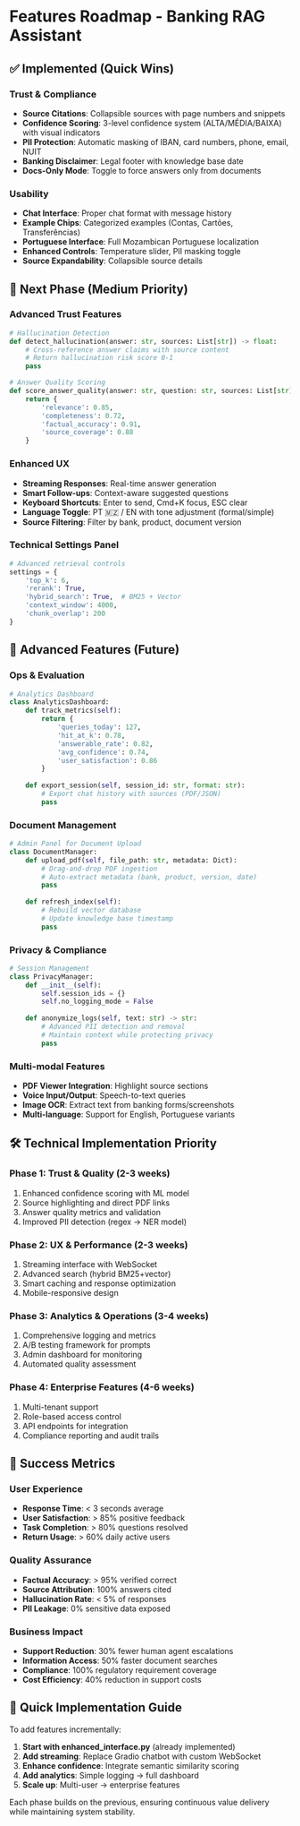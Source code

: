 # Features Roadmap - Banking RAG Assistant

## ✅ Implemented (Quick Wins)

### Trust & Compliance
- **Source Citations**: Collapsible sources with page numbers and snippets
- **Confidence Scoring**: 3-level confidence system (ALTA/MÉDIA/BAIXA) with visual indicators
- **PII Protection**: Automatic masking of IBAN, card numbers, phone, email, NUIT
- **Banking Disclaimer**: Legal footer with knowledge base date
- **Docs-Only Mode**: Toggle to force answers only from documents

### Usability 
- **Chat Interface**: Proper chat format with message history
- **Example Chips**: Categorized examples (Contas, Cartões, Transferências)
- **Portuguese Interface**: Full Mozambican Portuguese localization
- **Enhanced Controls**: Temperature slider, PII masking toggle
- **Source Expandability**: Collapsible source details

## 🚧 Next Phase (Medium Priority)

### Advanced Trust Features
```python
# Hallucination Detection
def detect_hallucination(answer: str, sources: List[str]) -> float:
    # Cross-reference answer claims with source content
    # Return hallucination risk score 0-1
    pass

# Answer Quality Scoring
def score_answer_quality(answer: str, question: str, sources: List[str]) -> Dict:
    return {
        'relevance': 0.85,
        'completeness': 0.72,
        'factual_accuracy': 0.91,
        'source_coverage': 0.88
    }
```

### Enhanced UX
- **Streaming Responses**: Real-time answer generation
- **Smart Follow-ups**: Context-aware suggested questions
- **Keyboard Shortcuts**: Enter to send, Cmd+K focus, ESC clear
- **Language Toggle**: PT 🇲🇿 / EN with tone adjustment (formal/simple)
- **Source Filtering**: Filter by bank, product, document version

### Technical Settings Panel
```python
# Advanced retrieval controls
settings = {
    'top_k': 6,
    'rerank': True,
    'hybrid_search': True,  # BM25 + Vector
    'context_window': 4000,
    'chunk_overlap': 200
}
```

## 🔮 Advanced Features (Future)

### Ops & Evaluation
```python
# Analytics Dashboard
class AnalyticsDashboard:
    def track_metrics(self):
        return {
            'queries_today': 127,
            'hit_at_k': 0.78,
            'answerable_rate': 0.82,
            'avg_confidence': 0.74,
            'user_satisfaction': 0.86
        }
    
    def export_session(self, session_id: str, format: str):
        # Export chat history with sources (PDF/JSON)
        pass
```

### Document Management
```python
# Admin Panel for Document Upload
class DocumentManager:
    def upload_pdf(self, file_path: str, metadata: Dict):
        # Drag-and-drop PDF ingestion
        # Auto-extract metadata (bank, product, version, date)
        pass
    
    def refresh_index(self):
        # Rebuild vector database
        # Update knowledge base timestamp
        pass
```

### Privacy & Compliance
```python
# Session Management
class PrivacyManager:
    def __init__(self):
        self.session_ids = {}
        self.no_logging_mode = False
    
    def anonymize_logs(self, text: str) -> str:
        # Advanced PII detection and removal
        # Maintain context while protecting privacy
        pass
```

### Multi-modal Features
- **PDF Viewer Integration**: Highlight source sections
- **Voice Input/Output**: Speech-to-text queries
- **Image OCR**: Extract text from banking forms/screenshots
- **Multi-language**: Support for English, Portuguese variants

## 🛠️ Technical Implementation Priority

### Phase 1: Trust & Quality (2-3 weeks)
1. Enhanced confidence scoring with ML model
2. Source highlighting and direct PDF links
3. Answer quality metrics and validation
4. Improved PII detection (regex → NER model)

### Phase 2: UX & Performance (2-3 weeks)
1. Streaming interface with WebSocket
2. Advanced search (hybrid BM25+vector)
3. Smart caching and response optimization
4. Mobile-responsive design

### Phase 3: Analytics & Operations (3-4 weeks)
1. Comprehensive logging and metrics
2. A/B testing framework for prompts
3. Admin dashboard for monitoring
4. Automated quality assessment

### Phase 4: Enterprise Features (4-6 weeks)
1. Multi-tenant support
2. Role-based access control
3. API endpoints for integration
4. Compliance reporting and audit trails

## 🎯 Success Metrics

### User Experience
- **Response Time**: < 3 seconds average
- **User Satisfaction**: > 85% positive feedback
- **Task Completion**: > 80% questions resolved
- **Return Usage**: > 60% daily active users

### Quality Assurance
- **Factual Accuracy**: > 95% verified correct
- **Source Attribution**: 100% answers cited
- **Hallucination Rate**: < 5% of responses
- **PII Leakage**: 0% sensitive data exposed

### Business Impact
- **Support Reduction**: 30% fewer human agent escalations
- **Information Access**: 50% faster document searches
- **Compliance**: 100% regulatory requirement coverage
- **Cost Efficiency**: 40% reduction in support costs

## 🚀 Quick Implementation Guide

To add features incrementally:

1. **Start with enhanced_interface.py** (already implemented)
2. **Add streaming**: Replace Gradio chatbot with custom WebSocket
3. **Enhance confidence**: Integrate semantic similarity scoring
4. **Add analytics**: Simple logging → full dashboard
5. **Scale up**: Multi-user → enterprise features

Each phase builds on the previous, ensuring continuous value delivery while maintaining system stability.